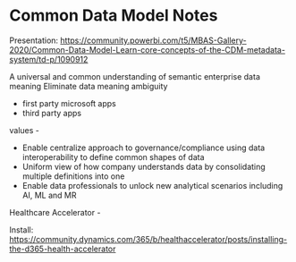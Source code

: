 # Common Data Model Notes

Presentation: https://community.powerbi.com/t5/MBAS-Gallery-2020/Common-Data-Model-Learn-core-concepts-of-the-CDM-metadata-system/td-p/1090912

A universal and common understanding of semantic enterprise data meaning
Eliminate data meaning ambiguity

- first party microsoft apps
- third party apps

values -

- Enable centralize approach to governance/compliance using data interoperability to define common shapes of data
- Uniform view of how company understands data by consolidating multiple definitions into one
- Enable data professionals to unlock new analytical scenarios including AI, ML and MR

Healthcare Accelerator -

Install: https://community.dynamics.com/365/b/healthaccelerator/posts/installing-the-d365-health-accelerator



